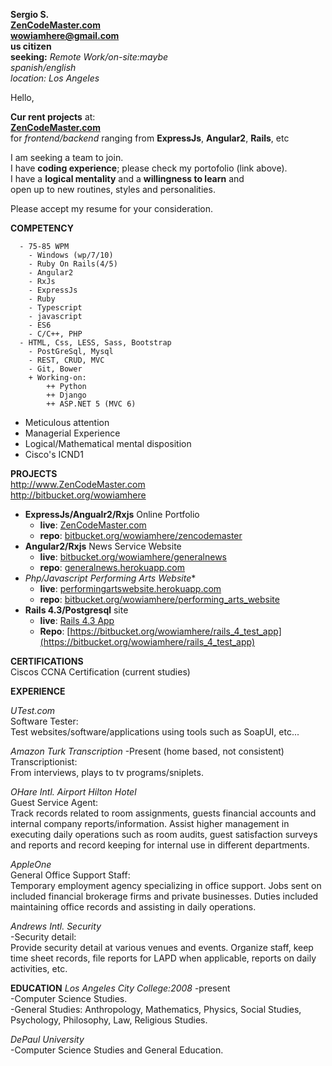 **Sergio S.**  
[**ZenCodeMaster.com**](http://www.ZenCodeMaster.com)  
**wowiamhere@gmail.com**   
**us citizen**  
**seeking:** *Remote Work/on-site:maybe*  
*spanish/english*  
*location: Los Angeles*   

Hello,

**Cur rent projects** at:  
[**ZenCodeMaster.com**](http://ZenCodeMaster.com)  
for *frontend/backend* ranging from **ExpressJs**, **Angular2**, **Rails**, etc  


I am seeking a team to join.  
I have **coding experience**; please check my portofolio (link above).  
I have a **logical mentality** and a **willingness to learn** and  
open up to new routines, styles and personalities.   

Please accept my resume for your consideration.  
                           
**COMPETENCY**  

	  - 75-85 WPM
		- Windows (wp/7/10)
		- Ruby On Rails(4/5) 
		- Angular2
		- RxJs
		- ExpressJs
		- Ruby
		- Typescript
		- javascript
		- ES6
		- C/C++, PHP 
	  - HTML, Css, LESS, Sass, Bootstrap
		- PostGreSql, Mysql
		- REST, CRUD, MVC
		- Git, Bower
		+ Working-on: 
			++ Python
			++ Django
			++ ASP.NET 5 (MVC 6)
		
* Meticulous attention
* Managerial Experience
* Logical/Mathematical mental disposition
* Cisco's ICND1

**PROJECTS**   
http://www.ZenCodeMaster.com   
http://bitbucket.org/wowiamhere  

- **ExpressJs/Angualr2/Rxjs** Online Portfolio
	+ **live**: [ZenCodeMaster.com](http://ZenCodeMaster.com)  
	+ **repo**: [bitbucket.org/wowiamhere/zencodemaster](https://www.bitbucket.org/wowiamhere/zencodemaster)  
- **Angular2/Rxjs** News Service Website
	+ **live**: [bitbucket.org/wowiamhere/generalnews](http://www.bitbucket.org/wowiamhere/generalnews)  
	+ **repo**: [generalnews.herokuapp.com](https://generalnews.herokuapp.com/)  
- **Php/Javascript* Performing Arts Website**  
	+ **live**: [performingartswebsite.herokuapp.com](https://performingartswebsite.herokuapp.com)  
	+ **repo**: [bitbucket.org/wowiamhere/performing_arts_website](http://www.bitbucket.org/wowiamhere/performing_arts_website)   
- **Rails 4.3/Postgresql** site  
	+ **live**: [Rails 4.3 App](https://rails4app.herokuapp.com)  	
	+ **Repo**: [https://bitbucket.org/wowiamhere/rails_4_test_app](https://bitbucket.org/wowiamhere/rails_4_test_app)  
	

**CERTIFICATIONS**  
Ciscos CCNA Certification (current studies)  


**EXPERIENCE**  

*UTest.com*  
Software Tester:  
Test websites/software/applications using tools such as SoapUI, etc...  

*Amazon Turk Transcription* -Present (home based, not consistent)  
Transcriptionist:  
From interviews, plays to tv programs/sniplets.  

*OHare Intl. Airport Hilton Hotel*   
Guest Service Agent:  
 Track records related to room assignments, guests financial accounts and internal company
reports/information. Assist higher management in executing daily operations such as room
 audits, guest satisfaction surveys and reports and record keeping for internal use in different
 departments.  

*AppleOne*  
General Office Support Staff:  
 Temporary employment agency specializing in office support. Jobs sent on included financial
brokerage firms and private businesses. Duties included maintaining office records and
 assisting in daily operations.  

*Andrews Intl. Security*  
-Security detail:  
 Provide security detail at various venues and events. Organize staff, keep time sheet records,
 file reports for LAPD when applicable, reports on daily activities, etc.  


**EDUCATION**
*Los Angeles City College:2008* -present  
-Computer Science Studies.  
-General Studies:  Anthropology, Mathematics, Physics, Social Studies, Psychology, Philosophy, Law, Religious Studies.  

*DePaul University*  
-Computer Science Studies and General Education.  